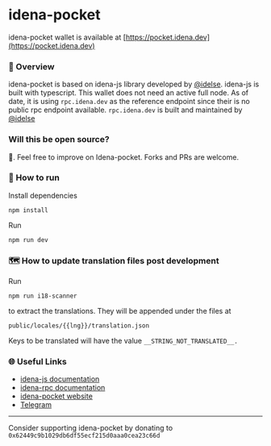# idena-pocket

idena-pocket wallet is available at [https://pocket.idena.dev](https://pocket.idena.dev)

### 🔎 Overview

idena-pocket is based on idena-js library developed by [@idelse](https://github.com/idelse). idena-js is built with typescript. This wallet does not need an active full node. As of date, it is using `rpc.idena.dev` as the reference endpoint since their is no public rpc endpoint available. `rpc.idena.dev` is built and maintained by [@idelse](https://github.com/idelse)

### Will this be open source?

💯. Feel free to improve on Idena-pocket. Forks and PRs are welcome.

### 🔧 How to run

Install dependencies

```
npm install
```

Run

```
npm run dev
```

### 🗺️ How to update translation files post development

Run

```
npm run i18-scanner
```

to extract the translations. They will be appended under the files at

```
public/locales/{{lng}}/translation.json
```

Keys to be translated will have the value `__STRING_NOT_TRANSLATED__.`

### 🌐 Useful Links

-   [idena-js documentation](https://www.idena.dev/idena-js/quick-start)
-   [idena-rpc documentation](https://github.com/idelse/idena-rpc)
-   [idena-pocket website](https://pocket.idena.dev)
-   [Telegram](https://t.me/idenadev)

---

Consider supporting idena-pocket by donating to `0x62449c9b1029db6df55ecf215d0aaa0cea23c66d`
